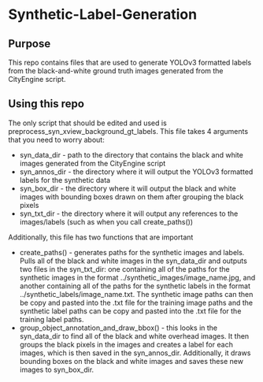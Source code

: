 # Synthetic-Label-Generation

## Purpose
This repo contains files that are used to generate YOLOv3 formatted labels from the black-and-white ground truth images generated from the CityEngine script.

## Using this repo
The only script that should be edited and used is preprocess_syn_xview_background_gt_labels. This file takes 4 arguments that you need to worry about:
* syn_data_dir - path to the directory that contains the black and white images generated from the CityEngine script
* syn_annos_dir - the directory where it will output the YOLOv3 formatted labels for the synthetic data
* syn_box_dir - the directory where it will output the black and white images with bounding boxes drawn on them after grouping the black pixels
* syn_txt_dir - the directory where it will output any references to the images/labels (such as when you call create_paths())

Additionally, this file has two functions that are important
* create_paths() - generates paths for the synthetic images and labels. Pulls all of the black and white images in the syn_data_dir and outputs two files in the syn_txt_dir: one containing all of the paths for the synthetic images in the format ../synthetic_images/image_name.jpg, and another containing all of the paths for the synthetic labels in the format ../synthetic_labels/image_name.txt. The synthetic image paths can then be copy and pasted into the .txt file for the training image paths and the synthetic label paths can be copy and pasted into the .txt file for the training label paths.
* group_object_annotation_and_draw_bbox() - this looks in the syn_data_dir to find all of the black and white overhead images. It then groups the black pixels in the images and creates a label for each images, which is then saved in the syn_annos_dir. Additionally, it draws bounding boxes on the black and white images and saves these new images to syn_box_dir.
